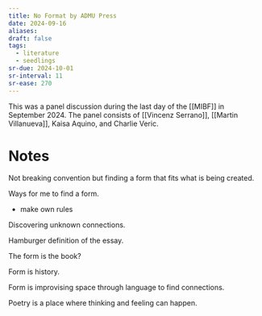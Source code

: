 ```yaml
---
title: No Format by ADMU Press
date: 2024-09-16
aliases: 
draft: false
tags:
  - literature
  - seedlings
sr-due: 2024-10-01
sr-interval: 11
sr-ease: 270
---
```

This was a panel discussion during the last day of the [[MIBF]] in September 2024. The panel consists of [[Vincenz Serrano]], [[Martin Villanueva]], Kaisa Aquino, and Charlie Veric. 

# Notes

Not breaking convention but finding a form that fits what is being created.

Ways for me to find a form.
- make own rules

Discovering unknown connections.

Hamburger definition of the essay.

The form is the book?

Form is history.

Form is improvising space through language to find connections.

Poetry is a place where thinking and feeling can happen.